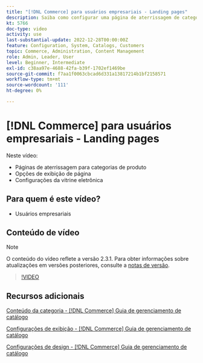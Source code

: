 ```yaml
---
title: "[!DNL Commerce] para usuários empresariais - Landing pages"
description: Saiba como configurar uma página de aterrissagem de categoria e controlar a aparência.
kt: 5766
doc-type: video
activity: use
last-substantial-update: 2022-12-28T00:00:00Z
feature: Configuration, System, Catalogs, Customers
topic: Commerce, Administration, Content Management
role: Admin, Leader, User
level: Beginner, Intermediate
exl-id: c38aa97e-4688-42fa-b39f-1702ef1469be
source-git-commit: f7aa1f0063cbcad6d331a13817214b1bf2158571
workflow-type: tm+mt
source-wordcount: '111'
ht-degree: 0%

---
```


# [!DNL Commerce] para usuários empresariais - Landing pages

Neste vídeo:

- Páginas de aterrissagem para categorias de produto
- Opções de exibição de página
- Configurações da vitrine eletrônica

## Para quem é este vídeo?

- Usuários empresariais

## Conteúdo de vídeo

>[!NOTE]
>
>O conteúdo do vídeo reflete a versão 2.3.1. Para obter informações sobre atualizações em versões posteriores, consulte a [notas de versão](https://experienceleague.adobe.com/docs/commerce-operations/release/notes/overview.html).

>[!VIDEO](https://video.tv.adobe.com/v/36388?quality=12&learn=on)

## Recursos adicionais

[Conteúdo da categoria - [!DNL Commerce] Guia de gerenciamento de catálogo](https://experienceleague.adobe.com/docs/commerce-admin/catalog/categories/create/categories-content-settings.html)

[Configurações de exibição - [!DNL Commerce] Guia de gerenciamento de catálogo](https://experienceleague.adobe.com/docs/commerce-admin/catalog/categories/create/categories-display-settings.html)

[Configurações de design - [!DNL Commerce] Guia de gerenciamento de catálogo](https://experienceleague.adobe.com/docs/commerce-admin/catalog/categories/create/categories-custom-design.html)
